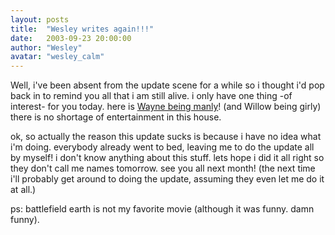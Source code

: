 ```yaml
---
layout: posts
title:  "Wesley writes again!!!"
date:   2003-09-23 20:00:00
author: "Wesley"
avatar: "wesley_calm"
---
```

Well, i've been absent from the update scene for a while so i thought i'd pop back in to remind you all that i am still alive. i only have one thing -of interest- for you today. here is [Wayne being manly](https://content.duelingmonkeys.com/filespace/willow/jodyisstrong.mov)! (and Willow being girly) there is no shortage of entertainment in this house.

ok, so actually the reason this update sucks is because i have no idea what i'm doing. everybody already went to bed, leaving me to do the update all by myself! i don't know anything about this stuff. lets hope i did it all right so they don't call me names tomorrow. see you all next month! (the next time i'll probably get around to doing the update, assuming they even let me do it at all.)

ps: battlefield earth is not my favorite movie (although it was funny. damn funny).